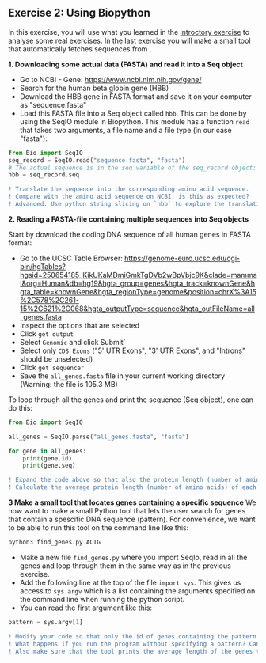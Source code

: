 ## Exercise 2: Using Biopython

In this exercise, you will use what you learned in the [introctory exercise](Exercise1.md) to analyse some real exercises. In the last exercise you will make a small tool that automatically fetches sequences from .


**1. Downloading some actual data (FASTA) and read it into a Seq object**
- Go to NCBI - Gene: https://www.ncbi.nlm.nih.gov/gene/
- Search for the human beta globin gene (HBB)
- Download the HBB gene in FASTA format and save it on your computer as "sequence.fasta"
- Load this FASTA file into a Seq object called `hbb`. This can be done by using the SeqIO module in Biopython. This module has a function `read` that takes two arguments, a file name and a file type (in our case "fasta"):
```python
from Bio import SeqIO
seq_record = SeqIO.read("sequence.fasta", "fasta")
# The actual sequence is in the seq variable of the seq_record object:
hbb = seq_record.seq
```
```diff
! Translate the sequence into the corresponding amino acid sequence. 
! Compare with the amino acid sequence on NCBI, is this as expected?
! Advanced: Use python string slicing on `hbb` to explore the translation further
```
**2. Reading a FASTA-file containing multiple sequences into Seq objects**

Start by download the coding DNA sequence of all human genes in FASTA format:

- Go to the UCSC Table Browser: https://genome-euro.ucsc.edu/cgi-bin/hgTables?hgsid=250654185_KikUKaMDmiGmkTgDVb2wBpVbjc9K&clade=mammal&org=Human&db=hg19&hgta_group=genes&hgta_track=knownGene&hgta_table=knownGene&hgta_regionType=genome&position=chrX%3A15%2C578%2C261-15%2C621%2C068&hgta_outputType=sequence&hgta_outFileName=all_genes.fasta
- Inspect the options that are selected
- Click `get output`
- Select `Genomic` and click Submit`
- Select only `CDS Exons` ("5' UTR Exons", "3' UTR Exons", and "Introns" should be unselected)
- Click `get sequence"`
- Save the `all_genes.fasta` file in your current working directory (Warning: the file is 105.3 MB)

To loop through all the genes and print the sequence (Seq object), one can do this:

```python
from Bio import SeqIO

all_genes = SeqIO.parse("all_genes.fasta", "fasta")

for gene in all_genes:
    print(gene.id)
    print(gene.seq)
```

```diff
! Expand the code above so that also the protein length (number of amino acids) of each gene is printed (you can skip printing the sequence in order to make the output more readable)
! Calculate the average protein length (number of amino acids) of each gene
```

**3 Make a small tool that locates genes containing a specific sequence**
We now want to make a small Python tool that lets the user search for genes that contain a spescific DNA sequence (pattern). For convenience, we want to be able to run this tool on the command line like this:

```bash
python3 find_genes.py ACTG
```

* Make a new file `find_genes.py`  where you import SeqIo, read in all the genes and loop through them in the same way as in the previous exercise.
* Add the following line at the top of the file `import sys`. This gives us access to `sys.argv` which is a list containing the arguments specified on the command line when running the python script.
* You can read the first argument like this:
```python
pattern = sys.argv[1]
```

```diff
! Modify your code so that only the id of genes containing the pattern specified by the user are printed
! What happens if you run the program without specifying a pattern? Can you modify your code so that it doesn't crash but instead prints an error message to the user?
! Also make sure that the tool prints the average length of the genes that contain the pattern. If no genes contain the pattern, print a descriptive message (e.g. "No genes found")
```